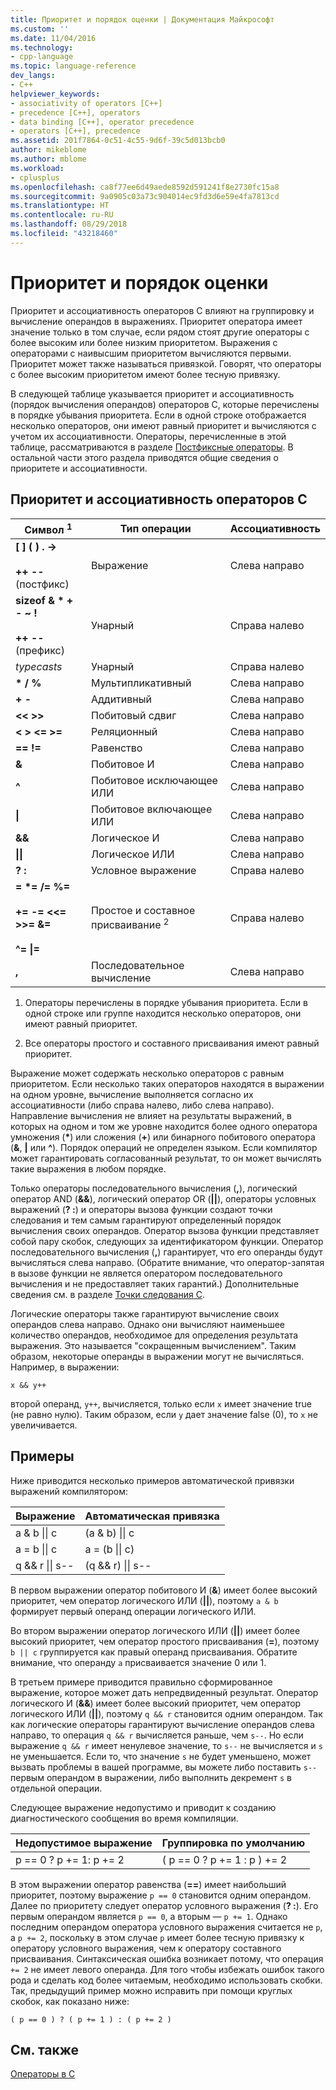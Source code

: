 ```yaml
---
title: Приоритет и порядок оценки | Документация Майкрософт
ms.custom: ''
ms.date: 11/04/2016
ms.technology:
- cpp-language
ms.topic: language-reference
dev_langs:
- C++
helpviewer_keywords:
- associativity of operators [C++]
- precedence [C++], operators
- data binding [C++], operator precedence
- operators [C++], precedence
ms.assetid: 201f7864-0c51-4c55-9d6f-39c5d013bcb0
author: mikeblome
ms.author: mblome
ms.workload:
- cplusplus
ms.openlocfilehash: ca8f77ee6d49aede8592d591241f8e2730fc15a8
ms.sourcegitcommit: 9a0905c03a73c904014ec9fd3d6e59e4fa7813cd
ms.translationtype: HT
ms.contentlocale: ru-RU
ms.lasthandoff: 08/29/2018
ms.locfileid: "43218460"
---
```

# <a name="precedence-and-order-of-evaluation"></a>Приоритет и порядок оценки
Приоритет и ассоциативность операторов C влияют на группировку и вычисление операндов в выражениях. Приоритет оператора имеет значение только в том случае, если рядом стоят другие операторы с более высоким или более низким приоритетом. Выражения с операторами с наивысшим приоритетом вычисляются первыми. Приоритет может также называться привязкой. Говорят, что операторы с более высоким приоритетом имеют более тесную привязку.  
  
 В следующей таблице указывается приоритет и ассоциативность (порядок вычисления операндов) операторов C, которые перечислены в порядке убывания приоритета. Если в одной строке отображается несколько операторов, они имеют равный приоритет и вычисляются с учетом их ассоциативности. Операторы, перечисленные в этой таблице, рассматриваются в разделе [Постфиксные операторы](../c-language/postfix-operators.md). В остальной части этого раздела приводятся общие сведения о приоритете и ассоциативности.  
  
## <a name="precedence-and-associativity-of-c-operators"></a>Приоритет и ассоциативность операторов C  
  
|Символ <sup>1</sup>|Тип операции|Ассоциативность|  
|-------------|-----------------------|-------------------|  
|**\[ ] ( ) . ->**<br /><br />**++** **--** (постфикс)|Выражение|Слева направо|  
**sizeof & \* + - ~ !**<br /><br />**++ --** (префикс)|Унарный|Справа налево|  
|*typecasts*|Унарный|Справа налево|  
|**\* / %**|Мультипликативный|Слева направо|  
|**+ -**|Аддитивный|Слева направо|  
|**\<\< >>**|Побитовый сдвиг|Слева направо|  
|**\< > \<= >=**|Реляционный|Слева направо|  
|**== !=**|Равенство|Слева направо|  
|**&**|Побитовое И|Слева направо|  
|**^**|Побитовое исключающее ИЛИ|Слева направо|  
|**&#124;**|Побитовое включающее ИЛИ|Слева направо|  
|**&&**|Логическое И|Слева направо|  
|**&#124;&#124;**|Логическое ИЛИ|Слева направо|  
|**? :**|Условное выражение|Справа налево|  
|**= \*= /= %=**<br /><br /> **+= -= \<\<= >>= &=**<br /><br /> **^= &#124;=**|Простое и составное присваивание <sup>2</sup>|Справа налево|  
|**,**|Последовательное вычисление|Слева направо|  
  
 1. Операторы перечислены в порядке убывания приоритета. Если в одной строке или группе находится несколько операторов, они имеют равный приоритет.  
  
 2. Все операторы простого и составного присваивания имеют равный приоритет.  
  
 Выражение может содержать несколько операторов с равным приоритетом. Если несколько таких операторов находятся в выражении на одном уровне, вычисление выполняется согласно их ассоциативности (либо справа налево, либо слева направо). Направление вычисления не влияет на результаты выражений, в которых на одном и том же уровне находится более одного оператора умножения (<strong>\*</strong>) или сложения (**+**) или бинарного побитового оператора (**&**, **&#124;** или **^**). Порядок операций не определен языком. Если компилятор может гарантировать согласованный результат, то он может вычислять такие выражения в любом порядке.  
  
 Только операторы последовательного вычисления (**,**), логический оператор AND (**&&**), логический оператор OR (**||**), операторы условных выражений (**? :**) и операторы вызова функции создают точки следования и тем самым гарантируют определенный порядок вычисления своих операндов. Оператор вызова функции представляет собой пару скобок, следующих за идентификатором функции. Оператор последовательного вычисления (**,**) гарантирует, что его операнды будут вычисляться слева направо. (Обратите внимание, что оператор-запятая в вызове функции не является оператором последовательного вычисления и не предоставляет таких гарантий.) Дополнительные сведения см. в разделе [Точки следования C](../c-language/c-sequence-points.md).  
  
 Логические операторы также гарантируют вычисление своих операндов слева направо. Однако они вычисляют наименьшее количество операндов, необходимое для определения результата выражения. Это называется "сокращенным вычислением". Таким образом, некоторые операнды в выражении могут не вычисляться. Например, в выражении:  
  
`x && y++`  
  
 второй операнд, `y++`, вычисляется, только если `x` имеет значение true (не равно нулю). Таким образом, если `y` дает значение false (0), то `x` не увеличивается.  
  
## <a name="examples"></a>Примеры
  
 Ниже приводится несколько примеров автоматической привязки выражений компилятором:  

|Выражение|Автоматическая привязка|  
|----------------|-----------------------|  
|a & b &#124;&#124; c|(a & b) &#124;&#124; c|  
|a = b &#124;&#124; c|a = (b &#124;&#124; c)|  
|q && r &#124;&#124; s--|(q && r) &#124;&#124; s--|  

 В первом выражении оператор побитового И (**&**) имеет более высокий приоритет, чем оператор логического ИЛИ (**||**), поэтому `a & b` формирует первый операнд операции логического ИЛИ.  
  
 Во втором выражении оператор логического ИЛИ (**||**) имеет более высокий приоритет, чем оператор простого присваивания (**=**), поэтому `b || c` группируется как правый операнд присваивания. Обратите внимание, что операнду `a` присваивается значение 0 или 1.  
  
 В третьем примере приводится правильно сформированное выражение, которое может дать непредвиденный результат. Оператор логического И (**&&**) имеет более высокий приоритет, чем оператор логического ИЛИ (**||**), поэтому `q && r` становится одним операндом. Так как логические операторы гарантируют вычисление операндов слева направо, то операция `q && r` вычисляется раньше, чем `s--`. Но если выражение `q && r` имеет ненулевое значение, то `s--` не вычисляется и `s` не уменьшается. Если то, что значение `s` не будет уменьшено, может вызвать проблемы в вашей программе, вы можете либо поставить `s--` первым операндом в выражении, либо выполнить декремент `s` в отдельной операции.  
  
 Следующее выражение недопустимо и приводит к созданию диагностического сообщения во время компиляции.  
  
|Недопустимое выражение|Группировка по умолчанию|  
|------------------------|----------------------|  
|p == 0 ? p += 1: p += 2|( p == 0 ? p += 1 : p ) += 2|  
  
 В этом выражении оператор равенства (**==**) имеет наибольший приоритет, поэтому выражение `p == 0` становится одним операндом. Далее по приоритету следует оператор условного выражения (**? :**). Его первым операндом является `p == 0`, а вторым — `p += 1`. Однако последним операндом оператора условного выражения считается не `p`, а `p += 2`, поскольку в этом случае `p` имеет более тесную привязку к оператору условного выражения, чем к оператору составного присваивания. Синтаксическая ошибка возникает потому, что операция `+= 2` не имеет левого операнда. Для того чтобы избежать ошибок такого рода и сделать код более читаемым, необходимо использовать скобки. Так, предыдущий пример можно исправить при помощи круглых скобок, как показано ниже:  
  
`( p == 0 ) ? ( p += 1 ) : ( p += 2 )`  
  
## <a name="see-also"></a>См. также  
 [Операторы в C](../c-language/c-operators.md)
